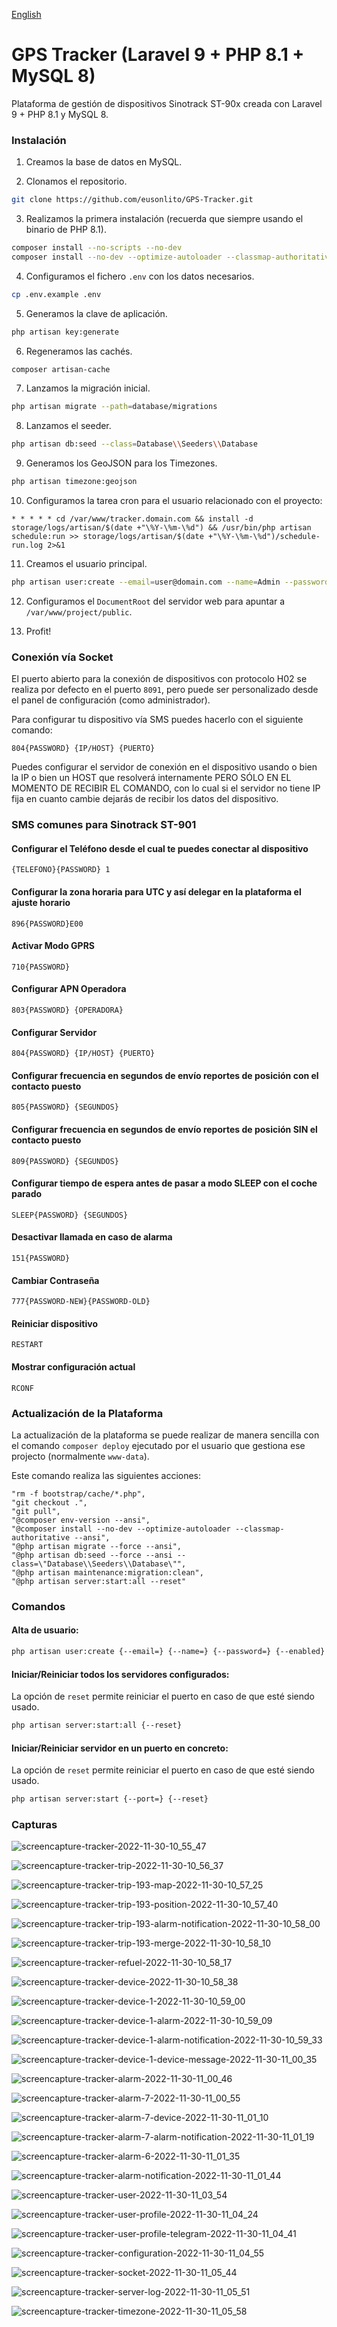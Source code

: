 [English](README.en.md)

# GPS Tracker (Laravel 9 + PHP 8.1 + MySQL 8)

Plataforma de gestión de dispositivos Sinotrack ST-90x creada con Laravel 9 + PHP 8.1 y MySQL 8.

### Instalación

1. Creamos la base de datos en MySQL.

2. Clonamos el repositorio.

```bash
git clone https://github.com/eusonlito/GPS-Tracker.git
```

3. Realizamos la primera instalación (recuerda que siempre usando el binario de PHP 8.1).

```bash
composer install --no-scripts --no-dev
composer install --no-dev --optimize-autoloader --classmap-authoritative
```

4. Configuramos el fichero `.env` con los datos necesarios.

```bash
cp .env.example .env
```

5. Generamos la clave de aplicación.

```bash
php artisan key:generate
```

6. Regeneramos las cachés.

```bash
composer artisan-cache
```

7. Lanzamos la migración inicial.

```bash
php artisan migrate --path=database/migrations
```

8. Lanzamos el seeder.

```bash
php artisan db:seed --class=Database\\Seeders\\Database
```

9. Generamos los GeoJSON para los Timezones.

```bash
php artisan timezone:geojson
```

10. Configuramos la tarea cron para el usuario relacionado con el proyecto:

```
* * * * * cd /var/www/tracker.domain.com && install -d storage/logs/artisan/$(date +"\%Y-\%m-\%d") && /usr/bin/php artisan schedule:run >> storage/logs/artisan/$(date +"\%Y-\%m-\%d")/schedule-run.log 2>&1
```

11. Creamos el usuario principal.

```bash
php artisan user:create --email=user@domain.com --name=Admin --password=StrongPassword2 --enabled --admin
```

12. Configuramos el `DocumentRoot` del servidor web para apuntar a `/var/www/project/public`.

13. Profit!

### Conexión vía Socket

El puerto abierto para la conexión de dispositivos con protocolo H02 se realiza por defecto en el puerto `8091`, pero puede ser personalizado desde el panel de configuración (como administrador).

Para configurar tu dispositivo vía SMS puedes hacerlo con el siguiente comando:

```
804{PASSWORD} {IP/HOST} {PUERTO}
```

Puedes configurar el servidor de conexión en el dispositivo usando o bien la IP o bien un HOST que resolverá internamente PERO SÓLO EN EL MOMENTO DE RECIBIR EL COMANDO, con lo cual si el servidor no tiene IP fija en cuanto cambie dejarás de recibir los datos del dispositivo.

### SMS comunes para Sinotrack ST-901

#### Configurar el Teléfono desde el cual te puedes conectar al dispositivo

```
{TELEFONO}{PASSWORD} 1
```

#### Configurar la zona horaria para UTC y así delegar en la plataforma el ajuste horario

```
896{PASSWORD}E00
```

#### Activar Modo GPRS

```
710{PASSWORD}
```

#### Configurar APN Operadora

```
803{PASSWORD} {OPERADORA}
```

#### Configurar Servidor

```
804{PASSWORD} {IP/HOST} {PUERTO}
```

#### Configurar frecuencia en segundos de envío reportes de posición con el contacto puesto

```
805{PASSWORD} {SEGUNDOS}
```

#### Configurar frecuencia en segundos de envío reportes de posición SIN el contacto puesto

```
809{PASSWORD} {SEGUNDOS}
```

#### Configurar tiempo de espera antes de pasar a modo SLEEP con el coche parado

```
SLEEP{PASSWORD} {SEGUNDOS}
```

#### Desactivar llamada en caso de alarma

```
151{PASSWORD}
```

#### Cambiar Contraseña

```
777{PASSWORD-NEW}{PASSWORD-OLD}
```

#### Reiniciar dispositivo

```
RESTART
```

#### Mostrar configuración actual

```
RCONF
```

### Actualización de la Plataforma

La actualización de la plataforma se puede realizar de manera sencilla con el comando `composer deploy` ejecutado por el usuario que gestiona ese projecto (normalmente `www-data`).

Este comando realiza las siguientes acciones:

```
"rm -f bootstrap/cache/*.php",
"git checkout .",
"git pull",
"@composer env-version --ansi",
"@composer install --no-dev --optimize-autoloader --classmap-authoritative --ansi",
"@php artisan migrate --force --ansi",
"@php artisan db:seed --force --ansi --class=\"Database\\Seeders\\Database\"",
"@php artisan maintenance:migration:clean",
"@php artisan server:start:all --reset"
```

### Comandos

#### Alta de usuario:

```bash
php artisan user:create {--email=} {--name=} {--password=} {--enabled} {--admin}
```

#### Iniciar/Reiniciar todos los servidores configurados:

La opción de `reset` permite reiniciar el puerto en caso de que esté siendo usado.

```bash
php artisan server:start:all {--reset}
```

#### Iniciar/Reiniciar servidor en un puerto en concreto:

La opción de `reset` permite reiniciar el puerto en caso de que esté siendo usado.

```bash
php artisan server:start {--port=} {--reset}
```

### Capturas

![screencapture-tracker-2022-11-30-10_55_47](https://user-images.githubusercontent.com/644551/204769144-5c679b26-fa9e-42eb-8d6f-11fcf9a63b49.png)

![screencapture-tracker-trip-2022-11-30-10_56_37](https://user-images.githubusercontent.com/644551/204769140-d2b57a0c-4ef1-4986-b3a8-9e1c49fe0c9d.png)

![screencapture-tracker-trip-193-map-2022-11-30-10_57_25](https://user-images.githubusercontent.com/644551/204769137-e1f6d120-02c8-4b56-9b83-1b095dd55f0d.png)

![screencapture-tracker-trip-193-position-2022-11-30-10_57_40](https://user-images.githubusercontent.com/644551/204769128-2a0a01aa-4857-4b90-bdd9-2813a3e63222.png)

![screencapture-tracker-trip-193-alarm-notification-2022-11-30-10_58_00](https://user-images.githubusercontent.com/644551/204769125-c873b5e5-9924-4d7c-b60a-4377e0fb53b8.png)

![screencapture-tracker-trip-193-merge-2022-11-30-10_58_10](https://user-images.githubusercontent.com/644551/204769123-c9996419-5064-4503-9a0e-8b5b7a560807.png)

![screencapture-tracker-refuel-2022-11-30-10_58_17](https://user-images.githubusercontent.com/644551/204769119-a60c1f65-e333-4ea5-b4af-c8a7ec9f94bc.png)

![screencapture-tracker-device-2022-11-30-10_58_38](https://user-images.githubusercontent.com/644551/204769118-083693b9-3143-45a5-9161-65f9a62f8ae7.png)

![screencapture-tracker-device-1-2022-11-30-10_59_00](https://user-images.githubusercontent.com/644551/204769116-14700fd3-8bd8-462d-be51-088ff98ded01.png)

![screencapture-tracker-device-1-alarm-2022-11-30-10_59_09](https://user-images.githubusercontent.com/644551/204769115-56c1ae24-2952-4ecf-9189-9bc01af891ad.png)

![screencapture-tracker-device-1-alarm-notification-2022-11-30-10_59_33](https://user-images.githubusercontent.com/644551/204769113-c60ec7f3-f5ba-4a1d-8303-9ef315c144eb.png)

![screencapture-tracker-device-1-device-message-2022-11-30-11_00_35](https://user-images.githubusercontent.com/644551/204769109-8815d715-e2d1-4c99-886e-093dbe0e38a9.png)

![screencapture-tracker-alarm-2022-11-30-11_00_46](https://user-images.githubusercontent.com/644551/204769107-46f7ab5f-50bb-4477-b8c7-cbf807dafec4.png)

![screencapture-tracker-alarm-7-2022-11-30-11_00_55](https://user-images.githubusercontent.com/644551/204769104-5687a3de-0395-405c-a857-40d2743b8ce7.png)

![screencapture-tracker-alarm-7-device-2022-11-30-11_01_10](https://user-images.githubusercontent.com/644551/204769101-07b0212b-321b-4ee3-a65d-5a62b1b49e1b.png)

![screencapture-tracker-alarm-7-alarm-notification-2022-11-30-11_01_19](https://user-images.githubusercontent.com/644551/204769100-255774e4-4ead-40b0-9c39-4ae900a65c23.png)

![screencapture-tracker-alarm-6-2022-11-30-11_01_35](https://user-images.githubusercontent.com/644551/204769097-286d0746-9cdb-4ad2-8130-af5b9a7e4f46.png)

![screencapture-tracker-alarm-notification-2022-11-30-11_01_44](https://user-images.githubusercontent.com/644551/204769093-0f6f57f7-a92f-4c05-9a77-aff969d161f1.png)

![screencapture-tracker-user-2022-11-30-11_03_54](https://user-images.githubusercontent.com/644551/204769089-6a9bdea8-04cc-4e80-91a0-08bc25114dda.png)

![screencapture-tracker-user-profile-2022-11-30-11_04_24](https://user-images.githubusercontent.com/644551/204769087-368e017d-29f0-435c-91a4-e6faa0493253.png)

![screencapture-tracker-user-profile-telegram-2022-11-30-11_04_41](https://user-images.githubusercontent.com/644551/204769083-6492d09c-aa51-4b40-8057-1d54d885148c.png)

![screencapture-tracker-configuration-2022-11-30-11_04_55](https://user-images.githubusercontent.com/644551/204769082-3504baf6-2fc9-4cc1-8fb8-6c2e72dbb8aa.png)

![screencapture-tracker-socket-2022-11-30-11_05_44](https://user-images.githubusercontent.com/644551/204769078-8a778a4c-c733-4335-858c-0ba19c0c8c05.png)

![screencapture-tracker-server-log-2022-11-30-11_05_51](https://user-images.githubusercontent.com/644551/204769076-9eae1eb3-717c-4865-918b-a1d2a29c2c28.png)

![screencapture-tracker-timezone-2022-11-30-11_05_58](https://user-images.githubusercontent.com/644551/204769071-3207bce1-8178-48d6-9587-d3991c53d93e.png)


